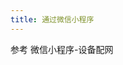 ```yaml
---
title: 通过微信小程序
---
```


<script setup>
import { Chapters, ChapterItems } from "../../../../.vitepress/theme/constrants/route";
import { apply_prefix } from "../../../../.vitepress/theme/utils";
import { useData } from "vitepress";

const { site } = useData();
const base = site.value.base;

const chapter_root = Chapters.xrobot_guide_xiaozhi_hardware;
const mp_net_config_link = ChapterItems[chapter_root].filter(item => item.link === chapter_root)[0].items.filter(item => item.link.endsWith("net-config"))[0].link;
</script>

参考 <a :href="apply_prefix(mp_net_config_link, base)">微信小程序-设备配网</a>
